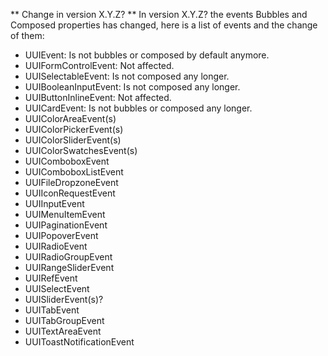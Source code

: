 ** Change in version X.Y.Z? **
In version X.Y.Z? the events Bubbles and Composed properties has changed, here is a list of events and the change of them:

- UUIEvent: Is not bubbles or composed by default anymore.
- UUIFormControlEvent: Not affected.
- UUISelectableEvent: Is not composed any longer.
- UUIBooleanInputEvent: Is not composed any longer.
- UUIButtonInlineEvent: Not affected.
- UUICardEvent: Is not bubbles or composed any longer.
- UUIColorAreaEvent(s)
- UUIColorPickerEvent(s)
- UUIColorSliderEvent(s)
- UUIColorSwatchesEvent(s)
- UUIComboboxEvent
- UUIComboboxListEvent
- UUIFileDropzoneEvent
- UUIIconRequestEvent
- UUIInputEvent
- UUIMenuItemEvent
- UUIPaginationEvent
- UUIPopoverEvent
- UUIRadioEvent
- UUIRadioGroupEvent
- UUIRangeSliderEvent
- UUIRefEvent
- UUISelectEvent
- UUISliderEvent(s)?
- UUITabEvent
- UUITabGroupEvent
- UUITextAreaEvent
- UUIToastNotificationEvent
